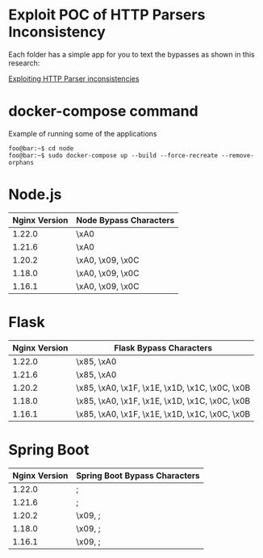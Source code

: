 # Exploit POC of HTTP Parsers Inconsistency

Each folder has a simple app for you to text the bypasses as shown in this research: 

[Exploiting HTTP Parser inconsistencies](https://rafa.hashnode.dev/exploiting-http-parsers-inconsistencies)

# docker-compose command

Example of running some of the applications

```console
foo@bar:~$ cd node
foo@bar:~$ sudo docker-compose up --build --force-recreate --remove-orphans
```

# Node.js

|Nginx Version|Node Bypass Characters|
|---|---|
|1.22.0|\xA0|
|1.21.6|\xA0|
|1.20.2|\xA0, \x09, \x0C|
|1.18.0|\xA0, \x09, \x0C|
|1.16.1|\xA0, \x09, \x0C|

# Flask

|Nginx Version|Flask Bypass Characters|
|---|---|
|1.22.0|\x85, \xA0|
|1.21.6|\x85, \xA0|
|1.20.2|\x85, \xA0, \x1F, \x1E, \x1D, \x1C, \x0C, \x0B|
|1.18.0|\x85, \xA0, \x1F, \x1E, \x1D, \x1C, \x0C, \x0B|
|1.16.1|\x85, \xA0, \x1F, \x1E, \x1D, \x1C, \x0C, \x0B|

# Spring Boot

|Nginx Version|Spring Boot Bypass Characters|
|---|---|
|1.22.0|;|
|1.21.6|;|
|1.20.2|\x09, ;|
|1.18.0|\x09, ;|
|1.16.1|\x09, ;|